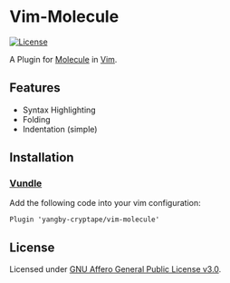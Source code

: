 # Vim-Molecule

[![License]](#license)

A Plugin for [Molecule] in [Vim].

[License]: https://img.shields.io/github/license/yangby-cryptape/vim-molecule.svg

## Features

- Syntax Highlighting
- Folding
- Indentation (simple)

## Installation

### [Vundle]

Add the following code into your vim configuration:

```vim
Plugin 'yangby-cryptape/vim-molecule'
```

[Vundle]: https://github.com/VundleVim/Vundle.vim

## License

Licensed under [GNU Affero General Public License v3.0].

[GNU Affero General Public License v3.0]: LICENSE

[Molecule]: https://github.com/nervosnetwork/molecule
[Vim]: https://www.vim.org/
